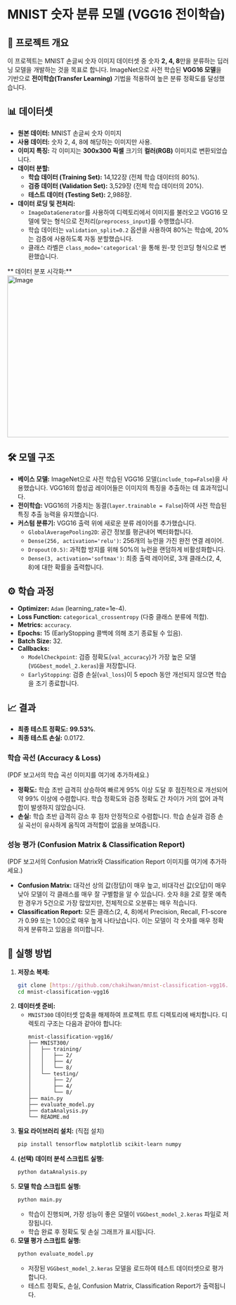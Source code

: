 # MNIST 숫자 분류 모델 (VGG16 전이학습)

## 📖 프로젝트 개요

이 프로젝트는 MNIST 손글씨 숫자 이미지 데이터셋 중 숫자 **2, 4, 8**만을 분류하는 딥러닝 모델을 개발하는 것을 목표로 합니다. ImageNet으로 사전 학습된 **VGG16 모델**을 기반으로 **전이학습(Transfer Learning)** 기법을 적용하여 높은 분류 정확도를 달성했습니다.

## 📊 데이터셋

* **원본 데이터:** MNIST 손글씨 숫자 이미지
* **사용 데이터:** 숫자 2, 4, 8에 해당하는 이미지만 사용.
* **이미지 특징:** 각 이미지는 **300x300 픽셀** 크기의 **컬러(RGB)** 이미지로 변환되었습니다.
* **데이터 분할:**
    * **학습 데이터 (Training Set):** 14,122장 (전체 학습 데이터의 80%).
    * **검증 데이터 (Validation Set):** 3,529장 (전체 학습 데이터의 20%).
    * **테스트 데이터 (Testing Set):** 2,988장.
* **데이터 로딩 및 전처리:**
    * `ImageDataGenerator`를 사용하여 디렉토리에서 이미지를 불러오고 VGG16 모델에 맞는 형식으로 전처리(`preprocess_input`)를 수행했습니다.
    * 학습 데이터는 `validation_split=0.2` 옵션을 사용하여 80%는 학습에, 20%는 검증에 사용하도록 자동 분할했습니다.
    * 클래스 라벨은 `class_mode='categorical'`을 통해 원-핫 인코딩 형식으로 변환했습니다.

** 데이터 분포 시각화:**
<img width="548" height="368" alt="Image" src="https://github.com/user-attachments/assets/9dff2207-f56a-4ffe-b2ce-0cd2d146f7e6" />

## 🛠️ 모델 구조

* **베이스 모델:** ImageNet으로 사전 학습된 VGG16 모델(`include_top=False`)을 사용했습니다. VGG16의 합성곱 레이어들은 이미지의 특징을 추출하는 데 효과적입니다.
* **전이학습:** VGG16의 가중치는 동결(`layer.trainable = False`)하여 사전 학습된 특징 추출 능력을 유지했습니다.
* **커스텀 분류기:** VGG16 출력 위에 새로운 분류 레이어를 추가했습니다.
    * `GlobalAveragePooling2D`: 공간 정보를 평균내어 벡터화합니다.
    * `Dense(256, activation='relu')`: 256개의 뉴런을 가진 완전 연결 레이어.
    * `Dropout(0.5)`: 과적합 방지를 위해 50%의 뉴런을 랜덤하게 비활성화합니다.
    * `Dense(3, activation='softmax')`: 최종 출력 레이어로, 3개 클래스(2, 4, 8)에 대한 확률을 출력합니다.

## ⚙️ 학습 과정

* **Optimizer:** `Adam` (learning_rate=1e-4).
* **Loss Function:** `categorical_crossentropy` (다중 클래스 분류에 적합).
* **Metrics:** `accuracy`.
* **Epochs:** 15 (EarlyStopping 콜백에 의해 조기 종료될 수 있음).
* **Batch Size:** 32.
* **Callbacks:**
    * `ModelCheckpoint`: 검증 정확도(`val_accuracy`)가 가장 높은 모델(`VGGbest_model_2.keras`)을 저장합니다.
    * `EarlyStopping`: 검증 손실(`val_loss`)이 5 epoch 동안 개선되지 않으면 학습을 조기 종료합니다.

## 📈 결과

* **최종 테스트 정확도:** **99.53%**.
* **최종 테스트 손실:** 0.0172.

### 학습 곡선 (Accuracy & Loss)
(PDF 보고서의 학습 곡선 이미지를 여기에 추가하세요.)

* **정확도:** 학습 초반 급격히 상승하여 빠르게 95% 이상 도달 후 점진적으로 개선되어 약 99% 이상에 수렴합니다. 학습 정확도와 검증 정확도 간 차이가 거의 없어 과적합이 발생하지 않았습니다.
* **손실:** 학습 초반 급격히 감소 후 점차 안정적으로 수렴합니다. 학습 손실과 검증 손실 곡선이 유사하게 움직여 과적합이 없음을 보여줍니다.

### 성능 평가 (Confusion Matrix & Classification Report)
(PDF 보고서의 Confusion Matrix와 Classification Report 이미지를 여기에 추가하세요.)

* **Confusion Matrix:** 대각선 상의 값(정답)이 매우 높고, 비대각선 값(오답)이 매우 낮아 모델이 각 클래스를 매우 잘 구별함을 알 수 있습니다. 숫자 8을 2로 잘못 예측한 경우가 5건으로 가장 많았지만, 전체적으로 오분류는 매우 적습니다.
* **Classification Report:** 모든 클래스(2, 4, 8)에서 Precision, Recall, F1-score가 0.99 또는 1.00으로 매우 높게 나타났습니다. 이는 모델이 각 숫자를 매우 정확하게 분류하고 있음을 의미합니다.

## 🚀 실행 방법

1.  **저장소 복제:**
    ```bash
    git clone [https://github.com/chakihwan/mnist-classification-vgg16.git](https://github.com/chakihwan/mnist-classification-vgg16.git)
    cd mnist-classification-vgg16
    ```
2.  **데이터셋 준비:**
    * `MNIST300` 데이터셋 압축을 해제하여 프로젝트 루트 디렉토리에 배치합니다. 디렉토리 구조는 다음과 같아야 합니다:
        ```
        mnist-classification-vgg16/
        ├── MNIST300/
        │   ├── training/
        │   │   ├── 2/
        │   │   ├── 4/
        │   │   └── 8/
        │   └── testing/
        │       ├── 2/
        │       ├── 4/
        │       └── 8/
        ├── main.py
        ├── evaluate_model.py
        ├── dataAnalysis.py
        └── README.md
        ```
3.  **필요 라이브러리 설치:**
    (직접 설치)
    ```bash
    pip install tensorflow matplotlib scikit-learn numpy
    ```
4.  **(선택) 데이터 분석 스크립트 실행:**
    ```bash
    python dataAnalysis.py
    ```
5.  **모델 학습 스크립트 실행:**
    ```bash
    python main.py
    ```
    * 학습이 진행되며, 가장 성능이 좋은 모델이 `VGGbest_model_2.keras` 파일로 저장됩니다.
    * 학습 완료 후 정확도 및 손실 그래프가 표시됩니다.
6.  **모델 평가 스크립트 실행:**
    ```bash
    python evaluate_model.py
    ```
    * 저장된 `VGGbest_model_2.keras` 모델을 로드하여 테스트 데이터셋으로 평가합니다.
    * 테스트 정확도, 손실, Confusion Matrix, Classification Report가 출력됩니다.
